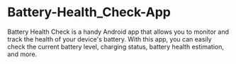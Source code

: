 # Battery-Health_Check-App
Battery Health Check is a handy Android app that allows you to monitor and track the health of your device's battery. With this app, you can easily check the current battery level, charging status, battery health estimation, and more.
